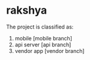 # rakshya

The project is classified as:

1. mobile [mobile branch]
2. api server [api branch]
3. vendor app [vendor branch]

